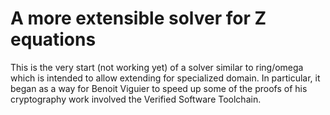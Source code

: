# A more extensible solver for Z equations

This is the very start (not working yet) of a solver similar to ring/omega
which is intended to allow extending for specialized domain.  In particular,
it began as a way for Benoit Viguier to speed up some of the proofs of his
cryptography work involved the Verified Software Toolchain.
